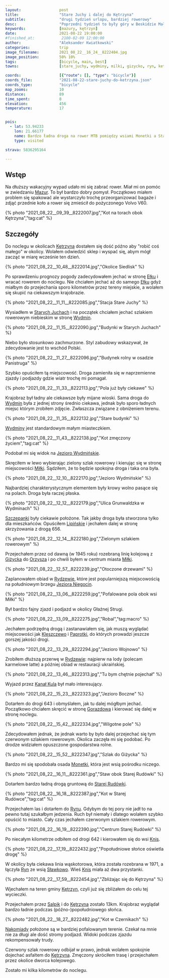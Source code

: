 ```yaml
---
layout:                 post
title:                  "Stare Juchy i dalej do Kętrzyna"
subtitle:               "drugi tydzień urlopu, bardziej rowerowy"
desc:                   "Poprzedni tydzień to były góry w Beskidzie Małym. Teraz przenieśliśmy się na Mazury gdzie ja łączyłem pracę z jeżdżeniem rowerem."
keywords:               [mazury, kętrzyn]
date:                   2021-08-22 19:00:00
#finished_at:            2100-02-09 12:00:00
author:                 "Aleksander Kwiatkowski"
categories:             trip
image_filename:         2021_08_22__16_24__8222404.jpg
image_position:         50% 10%
tags:                   [bicycle, main, best]
towns:                  [stare_juchy, wydminy, milki, gizycko, ryn, ketrzyn]

coords:                 [{"route": [], "type": "bicycle"}]
coords_file:            "2021-08-22-stare-juchy-do-ketrzyna.json"
coords_type:            "bicycle"
map_zooms:              10
distance:               89
time_spent:             8
elevation:              456
temperature:            17


pois:
  - lat: 53.94233
    lon: 21.66177
    name: Bardzo ładna droga na rower MTB pomiędzy wsiami Monetki a Starą Rudówką
    type: visited

strava: 5836295164

---
```


[wiki-mazury]: https://pl.wikipedia.org/wiki/Mazury
[wiki-ketrzyn]: https://pl.wikipedia.org/wiki/K%C4%99trzyn
[wiki-elk]: https://pl.wikipedia.org/wiki/E%C5%82k
[wiki-stare-juchy]: https://pl.wikipedia.org/wiki/Stare_Juchy
[wiki-wydminy]: https://pl.wikipedia.org/wiki/Wydminy
[wiki-jezioro-wydminskie]: https://pl.wikipedia.org/wiki/Jezioro_Wydmi%C5%84skie
[wiki-milki]: https://pl.wikipedia.org/wiki/Mi%C5%82ki
[wiki-szczepanki]: https://pl.wikipedia.org/wiki/Szczepanki_(wojew%C3%B3dztwo_warmi%C5%84sko-mazurskie)
[wiki-lipinskie]: https://pl.wikipedia.org/wiki/Lipi%C5%84skie_(powiat_gi%C5%BCycki)
[wiki-gizycko]: https://pl.wikipedia.org/wiki/Gi%C5%BCycko
[wiki-orzysz]: https://pl.wikipedia.org/wiki/Orzysz
[wiki-rydzewo]: https://pl.wikipedia.org/wiki/Rydzewo_(powiat_gi%C5%BCycki)
[wiki-jezioro-niegocin]: https://pl.wikipedia.org/wiki/Niegocin
[wiki-kleszczewo]: https://pl.wikipedia.org/wiki/Kleszczewo_(powiat_gi%C5%BCycki)
[wiki-paprotki]: https://pl.wikipedia.org/wiki/Paprotki_(wojew%C3%B3dztwo_warmi%C5%84sko-mazurskie)
[wiki-kanal-kula]: https://pl.wikipedia.org/wiki/Kana%C5%82_Kula
[wiki-gorazdowo]: https://pl.wikipedia.org/wiki/Gorazdowo_(wojew%C3%B3dztwo_warmi%C5%84sko-mazurskie)
[wiki-monetki]: https://pl.wikipedia.org/wiki/Monetki
[wiki-stara-rudowka]: https://pl.wikipedia.org/wiki/Stara_Rud%C3%B3wka
[wiki-ryn]: https://pl.wikipedia.org/wiki/Ryn
[wiki-knis]: https://pl.wikipedia.org/wiki/Knis
[wiki-slawkowo]: https://pl.wikipedia.org/wiki/S%C5%82awkowo_(powiat_k%C4%99trzy%C5%84ski)
[wiki-ketrzyn-gmina]: https://pl.wikipedia.org/wiki/K%C4%99trzyn_(gmina_wiejska)
[wiki-salpik]: https://pl.wikipedia.org/wiki/Salpik
[wiki-nakomiady]: https://pl.wikipedia.org/wiki/Nakomiady

## Wstęp

Na dłuższy wakacyjny wypad udało mi się zabrać rower. Miał mi on pomóc w zwiedzaniu
[Mazur][wiki-mazury]. To był bardzo dobry pomysł. Początkowo miałem problem się
spakować ale wystarczyło trochę przeorganizować bagaże i zdjąć przednie koło a
rower się zmieścił do pożyczonego Volvo V60.

{% photo "2021_08_22__09_39__8222007.jpg","Kot na torach obok Kętrzyna","tag:cat" %}

## Szczegóły

Do noclegu w okolicach [Kętrzyna][wiki-ketrzyn] dostałem się dość późno aby "robić
coś małego" w okolicy. Wolałem odwiedzić sklep i wyspać się, abym mógł zacząć
w miarę wcześnie ten dzień.

{% photo "2021_08_22__10_48__8222014.jpg","Okolice Siedlisk" %}

Po sprawdzeniu prognozy pogody zadecydowałem jechać w stronę [Ełku][wiki-elk]
i wracać rowerem do noclegu. Nie chciałem jechać aż do samego [Ełku][wiki-elk]
gdyż miałbym do przejechania sporo kilometrów przez tereny miejskie,
a wolałem się skupić na ciekawszym krajobrazie.

{% photo "2021_08_22__11_11__8222085.jpg","Stacja Stare Juchy" %}

Wysiadłem w [Starych Juchach][wiki-stare-juchy] i na początek chciałem jechać szlakiem
rowerowym niebieskim w stronę [Wydmin][wiki-wydminy].

{% photo "2021_08_22__11_15__8222090.jpg","Budynki w Starych Juchach" %}

Niebo było stosunkowo zachmurzone. Styl zabudowy wskazywał, że zdecydowanie jest
to wschód Polski.

{% photo "2021_08_22__11_27__8222096.jpg","Budynek rolny w osadzie Panistruga" %}

Szybko opuściłem tą miejscowość. Droga zamieniła się w naprzemienne
zjazdy i podjazdy gdzie wiatr trochę mi pomagał.

{% photo "2021_08_22__11_33__8222113.jpg","Pola już były ciekawe" %}

Krajobraz był ładny ale ciekawsze były mijane wioski. Sama droga do [Wydmin][wiki-wydminy]
była z jednej strony średnio ciekawa, jednak było sporo ładnych miejsc
którym zrobiłem zdjęcie. Zwłaszcza związane z obniżeniem terenu.

{% photo "2021_08_22__11_35__8222132.jpg","Stare budynki" %}

[Wydminy][wiki-wydminy] jest standardowym małym miasteczkiem.

{% photo "2021_08_22__11_43__8222138.jpg","Kot zmęczony życiem","tag:cat" %}

Podobał mi się widok na [Jezioro Wydmińskie][wiki-jezioro-wydminskie].

Skręciłem w lewo wybierając zielony szlak rowerowy i kierując się w stronę
miejscowości [Miłki][wiki-milki]. Sądziłem, że to będzie spokojna droga
i taka ona była.

{% photo "2021_08_22__12_10__8222170.jpg","Jezioro Wydmińskie" %}

Najbardziej charakterystycznym elementem były krowy wolno pasące się na polach.
Droga była raczej płaska.

{% photo "2021_08_22__12_12__8222179.jpg","Ulica Grunwaldzka w Wydminach" %}

[Szczepanki][wiki-szczepanki] były ciekawie położone.
Tak jakby droga była stworzona tylko dla mieszkańców. Opuściłem [Lipińskie][wiki-lipinskie]
i jechałem dalej w stronę skrzyżowania z drogą 656.

{% photo "2021_08_22__12_14__8222180.jpg","Zielonym szlakiem rowerowym" %}

Przejechałem przez od dawną (w 1945 roku) rozebraną linię kolejową z [Giżycka][wiki-gizycko]
do [Orzysza][wiki-orzysz] i po chwili byłem w centrum miasta [Miłki][wiki-milki].

{% photo "2021_08_22__12_57__8222239.jpg","Otoczone drzewami" %}

Zaplanowałem obiad w [Rydzewie][wiki-rydzewo], które jest popularniejszą
miejscowością na południowym brzegu [Jeziora Niegocin][wiki-jezioro-niegocin].

{% photo "2021_08_22__13_06__8222259.jpg","Pofalowane pola obok wsi Miłki" %}

Był bardzo fajny zjazd i podjazd w okolicy Głaźnej Strugi.

{% photo "2021_08_22__13_09__8222275.jpg","Robal","tag:macro" %}

Jechałem podrzędną drogą i zastanawiałem się, jak muszą wyglądać
miejscowości jak [Kleszczewo][wiki-kleszczewo] i [Paprotki][wiki-paprotki],
do których prowadzi jeszcze gorszej jakości drogi.

{% photo "2021_08_22__13_29__8222294.jpg","Jezioro Wojnowo" %}

Zrobiłem dłuższą przerwę w [Rydzewie][wiki-rydzewo]: najpierw na lody
(polecam karmelowe latte) a później obiad w restauracji ukraińskiej.

{% photo "2021_08_22__13_46__8222313.jpg","Tu bym chętnie pojechał" %}

Wyjazd przez [Kanał Kula][wiki-kanal-kula] był mało interesujący.

{% photo "2021_08_22__15_23__8222323.jpg","Jezioro Boczne" %}

Dotarłem do drogi 643 i obmyślałem, jak tu dalej mógłbym jechać. Początkowo chciałem
skręcić w stronę [Gorazdowa][wiki-gorazdowo] i kierować
się dalej w stronę noclegu.

{% photo "2021_08_22__15_42__8222334.jpg","Wilgotne pole" %}

Zdecydowałem jednak, że jednak warto by było dalej przejechać się tym czerwonym szlakiem
rowerowym. Okolica zaczęła mi się podobać. Po drodze widziałem opuszczone
gospodarstwa rolne.

{% photo "2021_08_22__15_52__8222347.jpg","Szlak do Giżycka" %}

Bardzo mi się spodobała osada [Monetki][wiki-monetki], która jest wsią
pośrodku niczego.

{% photo "2021_08_22__16_11__8222361.jpg","Staw obok Starej Rudówki" %}

Dotarłem bardzo ładną drogą gruntową do [Starej Rudówki][wiki-stara-rudowka].

{% photo "2021_08_22__16_18__8222387.jpg","Kot w Starej Rudówce","tag:cat" %}

Przejechałem las i dotarłem do [Rynu][wiki-ryn]. Gdybym do tej pory nie jadł
to na pewno tutaj szukałbym jedzenia. Ruch był niemały i dlatego wolałem
szybko opuścić to miasto. Cały czas jechałem czerwonym szlakiem rowerowym.

{% photo "2021_08_22__16_19__8222390.jpg","Centrum Starej Rudówki" %}

Po niecałym kilometrze odbiłem od drogi 642 i kierowałem się do wsi [Knis][wiki-knis].

{% photo "2021_08_22__17_19__8222432.jpg","Popołudniowe słońce oświetla drogę" %}

W okolicy była ciekawa linia wąskotorowa, która została rozebrana w 1971, a łączyła
[Ryn][wiki-ryn] ze wsią [Sławkowo][wiki-slawkowo]. Wieś [Knis][wiki-knis]
miała aż dwa przystanki.

{% photo "2021_08_22__17_59__8222454.jpg","Zbliżając się do Kętrzyna" %}

Wjechałem na teren gminy [Kętrzyn][wiki-ketrzyn-gmina], czyli już się zbliżałem do celu
tej wycieczki.

Przejechałem przez [Salpik][wiki-salpik] i do [Kętrzyna][wiki-ketrzyn] zostało 13km.
Krajobraz wyglądał bardzo ładnie podczas (późno-)popołudniowego słońca.

{% photo "2021_08_22__18_27__8222482.jpg","Kot w Czernikach" %}

[Nakomiady][wiki-nakomiady] położone są w bardziej pofalowanym terenie.
Czekał na mnie nie za długi ale dość stromy podjazd. Widoki
podczas zjazdu rekompensowały trudy.

Czerwony szlak rowerowy odbijał w prawo, jednak wolałem spokojnie dojechać
asfaltem do [Kętrzyna][wiki-ketrzyn]. Zmęczony skróciłem trasę i przejechałem
przez okolice dworca kolejowego.

Zostało mi kilka kilometrów do noclegu.
